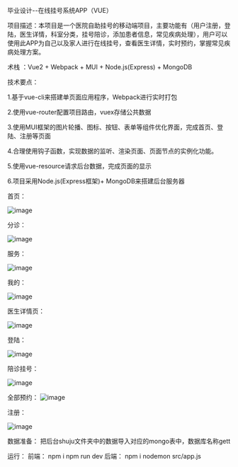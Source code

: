 
毕业设计--在线挂号系统APP（VUE）

项目描述：本项目是一个医院自助挂号的移动端项目，主要功能有（用户注册，登陆，医生详情，科室分类，挂号陪诊，添加患者信息，常见疾病处理），用户可以使用此APP为自己以及家人进行在线挂号，查看医生详情，实时预约，掌握常见疾病处理方案。

术栈  ：Vue2 + Webpack + MUI + Node.js(Express) +  MongoDB

技术要点：

1.基于vue-cli来搭建单页面应用程序，Webpack进行实时打包

2.使用vue-router配置项目路由，vuex存储公共数据

3.使用MUI框架的图片轮播、图标、按钮、表单等组件优化界面，完成首页、登陆、注册等页面

4.合理使用钩子函数，实现数据的监听、渲染页面、页面节点的实例化功能。

5.使用vue-resource请求后台数据，完成页面的显示

6.项目采用Node.js(Express框架)+ MongoDB来搭建后台服务器

首页：

![image](https://github.com/gtt011029/bishe/blob/master/image/1.png)

分诊：

![image](https://github.com/gtt011029/bishe/blob/master/image/2.png)

服务：

![image](https://github.com/gtt011029/bishe/blob/master/image/3.png)

我的：

![image](https://github.com/gtt011029/bishe/blob/master/image/4.png)

医生详情页：

![image](https://github.com/gtt011029/bishe/blob/master/image/5.png)

登陆：

![image](https://github.com/gtt011029/bishe/blob/master/image/6.png)

陪诊挂号：

![image](https://github.com/gtt011029/bishe/blob/master/image/7.png)

全部预约：
![image](https://github.com/gtt011029/bishe/blob/master/image/8.png)


注册：

![image](https://github.com/gtt011029/bishe/blob/master/image/10.png)

数据准备：
把后台shuju文件夹中的数据导入对应的mongo表中，数据库名称gett


运行：
前端：
  npm i
  npm run dev
后端：
  npm i
  nodemon src/app.js








